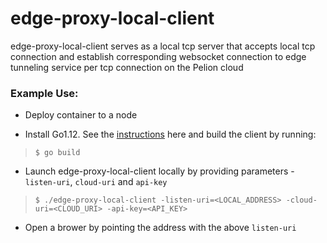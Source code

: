 # edge-proxy-local-client
edge-proxy-local-client serves as a local tcp server that accepts local tcp connection and establish corresponding websocket connection to edge tunneling service per tcp connection on the Pelion cloud

### Example Use:

* Deploy container to a node

* Install Go1.12. See the [instructions](https://golang.org/doc/install) here and build the client by running:
> `$ go build`

* Launch edge-proxy-local-client locally by providing parameters - `listen-uri`, `cloud-uri` and `api-key`
> `$ ./edge-proxy-local-client -listen-uri=<LOCAL_ADDRESS> -cloud-uri=<CLOUD_URI> -api-key=<API_KEY>`

* Open a brower by pointing the address with the above `listen-uri`
